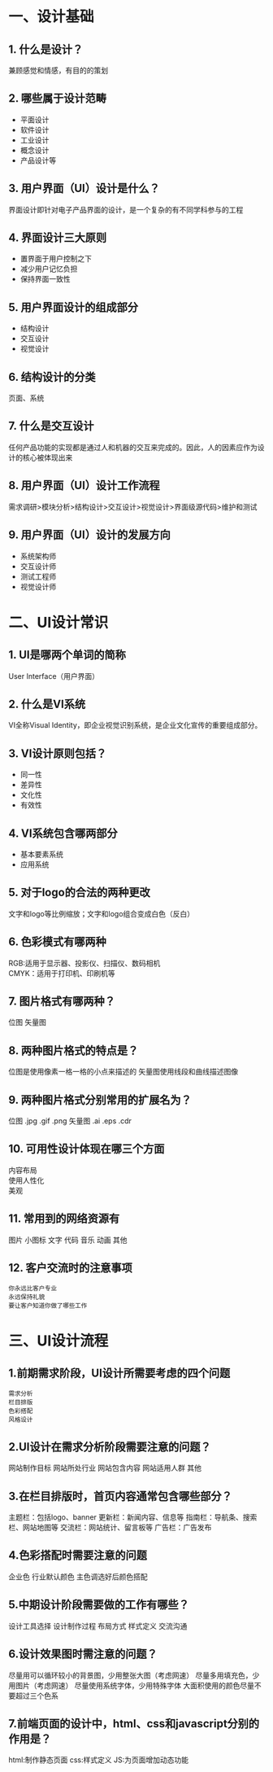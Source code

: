 # 一、设计基础
## 1. 什么是设计？  
   兼顾感觉和情感，有目的的策划  
## 2. 哪些属于设计范畴  
  - 平面设计  
  - 软件设计  
  - 工业设计  
  - 概念设计  
  - 产品设计等  
## 3. 用户界面（UI）设计是什么？  
   界面设计即针对电子产品界面的设计，是一个复杂的有不同学科参与的工程  
## 4. 界面设计三大原则  
  + 置界面于用户控制之下  
  + 减少用户记忆负担  
  + 保持界面一致性  
## 5. 用户界面设计的组成部分 
  + 结构设计  
  + 交互设计  
  + 视觉设计  
## 6. 结构设计的分类   
   页面、系统  
## 7. 什么是交互设计  
   任何产品功能的实现都是通过人和机器的交互来完成的。因此，人的因素应作为设计的核心被体现出来  
## 8. 用户界面（UI）设计工作流程  
   需求调研>模块分析>结构设计>交互设计>视觉设计>界面级源代码>维护和测试  
## 9. 用户界面（UI）设计的发展方向  
  - 系统架构师  
  - 交互设计师  
  - 测试工程师  
  - 视觉设计师  
# 二、UI设计常识  
## 1. UI是哪两个单词的简称  
   User Interface（用户界面）  
## 2. 什么是VI系统  
   VI全称Visual Identity，即企业视觉识别系统，是企业文化宣传的重要组成部分。  
## 3. VI设计原则包括？  
  - 同一性  
  - 差异性  
  - 文化性  
  - 有效性  
## 4. VI系统包含哪两部分  
  - 基本要素系统  
  - 应用系统  
## 5. 对于logo的合法的两种更改  
   文字和logo等比例缩放；文字和logo组合变成白色（反白）  
## 6. 色彩模式有哪两种  
   RGB:适用于显示器、投影仪、扫描仪、数码相机  
   CMYK：适用于打印机、印刷机等  
## 7. 图片格式有哪两种？  
   位图
   矢量图
## 8. 两种图片格式的特点是？
   位图是使用像素一格一格的小点来描述的
   矢量图使用线段和曲线描述图像  
## 9. 两种图片格式分别常用的扩展名为？ 
   位图 .jpg  .gif  .png
   矢量图  .ai  .eps  .cdr 
## 10. 可用性设计体现在哪三个方面 
   内容布局  
   使用人性化  
   美观  
## 11. 常用到的网络资源有 
   图片
   小图标
   文字
   代码
   音乐
   动画
   其他 
## 12. 客户交流时的注意事项 
    你永远比客户专业
    永远保持礼貌
    要让客户知道你做了哪些工作  

# 三、UI设计流程

 

## 1.前期需求阶段，UI设计所需要考虑的四个问题
    需求分析
    栏目排版
    色彩搭配
    风格设计
## 2.UI设计在需求分析阶段需要注意的问题？
   网站制作目标
   网站所处行业
   网站包含内容
   网站适用人群
   其他
## 3.在栏目排版时，首页内容通常包含哪些部分？
   主题栏：包括logo、banner
   更新栏：新闻内容、信息等
   指南栏：导航条、搜索栏、网站地图等
   交流栏：网站统计、留言板等
   广告栏：广告发布
## 4.色彩搭配时需要注意的问题
   企业色
   行业默认颜色
   主色调选好后颜色搭配
## 5.中期设计阶段需要做的工作有哪些？
   设计工具选择
   设计制作过程
   布局方式
   样式定义
   交流沟通
## 6.设计效果图时需注意的问题？
   尽量用可以循环较小的背景图，少用整张大图（考虑网速）
   尽量多用填充色，少用图片（考虑网速）
   尽量使用系统字体，少用特殊字体
   大面积使用的颜色尽量不要超过三个色系  
## 7.前端页面的设计中，html、css和javascript分别的作用是？
   html:制作静态页面
   css:样式定义
   JS:为页面增加动态功能

